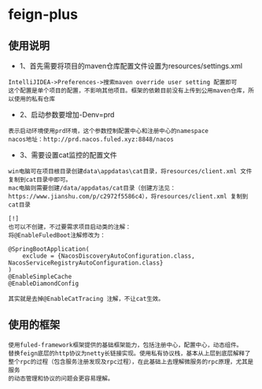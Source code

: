 # feign-plus

## 使用说明
- 1、首先需要将项目的maven仓库配置文件设置为resources/settings.xml 
```text
IntelliJIDEA->Preferences->搜索maven override user setting 配置即可
这个配置是单个项目的配置，不影响其他项目。框架的依赖目前没有上传到公用maven仓库，所以使用的私有仓库

```
- 2、启动参数要增加-Denv=prd
```text
表示启动环境使用prd环境，这个参数控制配置中心和注册中心的namespace
nacos地址：http://prd.nacos.fuled.xyz:8848/nacos
```
- 3、需要设置cat监控的配置文件
```text
win电脑可在项目根目录创建data\appdatas\cat目录，将resources/client.xml 文件复制到cat目录中即可。
mac电脑则需要创建/data/appdatas/cat目录（创建方法见：https://www.jianshu.com/p/c2972f5586c4），将resources/client.xml 复制到cat目录

[!]
也可以不创建，不过要需求项目启动类的注解：
将@EnableFuledBoot注解修改为：

@SpringBootApplication(
    exclude = {NacosDiscoveryAutoConfiguration.class, NacosServiceRegistryAutoConfiguration.class}
)
@EnableSimpleCache
@EnableDiamondConfig

其实就是去掉@EnableCatTracing 注解，不让cat生效。
```

## 使用的框架
```text
使用fuled-framework框架提供的基础框架能力，包括注册中心，配置中心，动态组件。
替换feign底层的http协议为netty长链接实现。使用私有协议栈，基本从上层到底层解释了
整个rpc的过程（包含服务注册发现及rpc过程），在此基础上去理解微服务的rpc原理，尤其是服务
的动态管理和协议的问题会更容易理解。
```
